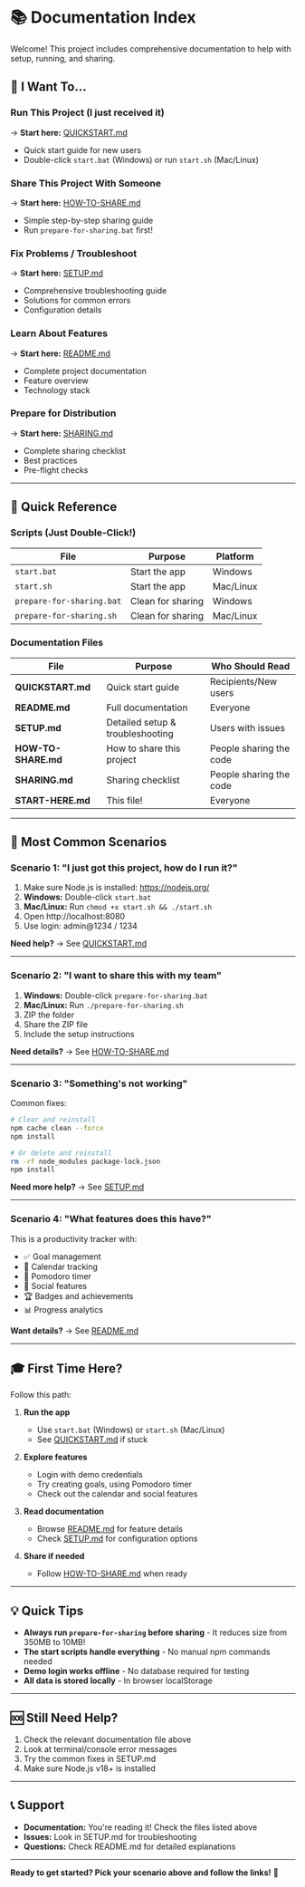 # 📚 Documentation Index

Welcome! This project includes comprehensive documentation to help with setup, running, and sharing.

## 🎯 I Want To...

### Run This Project (I just received it)
→ **Start here:** [QUICKSTART.md](QUICKSTART.md)
- Quick start guide for new users
- Double-click `start.bat` (Windows) or run `start.sh` (Mac/Linux)

### Share This Project With Someone
→ **Start here:** [HOW-TO-SHARE.md](HOW-TO-SHARE.md)
- Simple step-by-step sharing guide
- Run `prepare-for-sharing.bat` first!

### Fix Problems / Troubleshoot
→ **Start here:** [SETUP.md](SETUP.md)
- Comprehensive troubleshooting guide
- Solutions for common errors
- Configuration details

### Learn About Features
→ **Start here:** [README.md](README.md)
- Complete project documentation
- Feature overview
- Technology stack

### Prepare for Distribution
→ **Start here:** [SHARING.md](SHARING.md)
- Complete sharing checklist
- Best practices
- Pre-flight checks

---

## 📁 Quick Reference

### Scripts (Just Double-Click!)

| File | Purpose | Platform |
|------|---------|----------|
| `start.bat` | Start the app | Windows |
| `start.sh` | Start the app | Mac/Linux |
| `prepare-for-sharing.bat` | Clean for sharing | Windows |
| `prepare-for-sharing.sh` | Clean for sharing | Mac/Linux |

### Documentation Files

| File | Purpose | Who Should Read |
|------|---------|-----------------|
| **QUICKSTART.md** | Quick start guide | Recipients/New users |
| **README.md** | Full documentation | Everyone |
| **SETUP.md** | Detailed setup & troubleshooting | Users with issues |
| **HOW-TO-SHARE.md** | How to share this project | People sharing the code |
| **SHARING.md** | Sharing checklist | People sharing the code |
| **START-HERE.md** | This file! | Everyone |

---

## 🚀 Most Common Scenarios

### Scenario 1: "I just got this project, how do I run it?"

1. Make sure Node.js is installed: https://nodejs.org/
2. **Windows:** Double-click `start.bat`
3. **Mac/Linux:** Run `chmod +x start.sh && ./start.sh`
4. Open http://localhost:8080
5. Use login: admin@1234 / 1234

**Need help?** → See [QUICKSTART.md](QUICKSTART.md)

---

### Scenario 2: "I want to share this with my team"

1. **Windows:** Double-click `prepare-for-sharing.bat`
2. **Mac/Linux:** Run `./prepare-for-sharing.sh`
3. ZIP the folder
4. Share the ZIP file
5. Include the setup instructions

**Need details?** → See [HOW-TO-SHARE.md](HOW-TO-SHARE.md)

---

### Scenario 3: "Something's not working"

Common fixes:
```bash
# Clear and reinstall
npm cache clean --force
npm install

# Or delete and reinstall
rm -rf node_modules package-lock.json
npm install
```

**Need more help?** → See [SETUP.md](SETUP.md)

---

### Scenario 4: "What features does this have?"

This is a productivity tracker with:
- ✅ Goal management
- 📅 Calendar tracking
- 🍅 Pomodoro timer
- 👥 Social features
- 🏆 Badges and achievements
- 📊 Progress analytics

**Want details?** → See [README.md](README.md)

---

## 🎓 First Time Here?

Follow this path:

1. **Run the app**
   - Use `start.bat` (Windows) or `start.sh` (Mac/Linux)
   - See [QUICKSTART.md](QUICKSTART.md) if stuck

2. **Explore features**
   - Login with demo credentials
   - Try creating goals, using Pomodoro timer
   - Check out the calendar and social features

3. **Read documentation**
   - Browse [README.md](README.md) for feature details
   - Check [SETUP.md](SETUP.md) for configuration options

4. **Share if needed**
   - Follow [HOW-TO-SHARE.md](HOW-TO-SHARE.md) when ready

---

## 💡 Quick Tips

- **Always run `prepare-for-sharing` before sharing** - It reduces size from 350MB to 10MB!
- **The start scripts handle everything** - No manual npm commands needed
- **Demo login works offline** - No database required for testing
- **All data is stored locally** - In browser localStorage

---

## 🆘 Still Need Help?

1. Check the relevant documentation file above
2. Look at terminal/console error messages
3. Try the common fixes in SETUP.md
4. Make sure Node.js v18+ is installed

---

## 📞 Support

- **Documentation:** You're reading it! Check the files listed above
- **Issues:** Look in SETUP.md for troubleshooting
- **Questions:** Check README.md for detailed explanations

---

**Ready to get started? Pick your scenario above and follow the links!** 🚀
